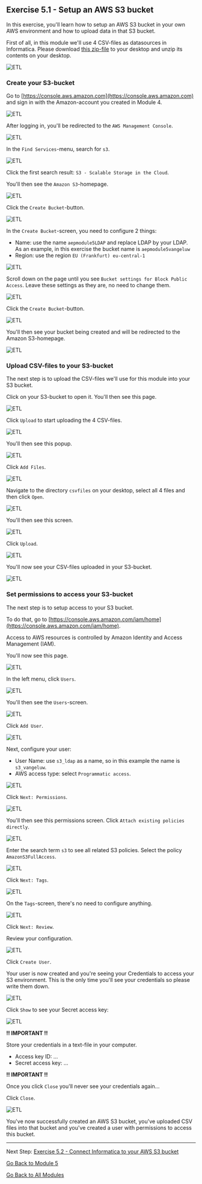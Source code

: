 ## Exercise 5.1 - Setup an AWS S3 bucket

In this exercise, you'll learn how to setup an AWS S3 bucket in your own AWS environment and how to upload data in that S3 bucket.

First of all, in this module we'll use 4 CSV-files as datasources in Informatica. Please download [this zip-file](./downloads/csvfiles.zip) to your desktop and unzip its contents on your desktop.

![ETL](./images/csv.png)

### Create your S3-bucket

Go to [https://console.aws.amazon.com](https://console.aws.amazon.com) and sign in with the Amazon-account you created in Module 4.

![ETL](./images/awshome.png)

After logging in, you'll be redirected to the ``AWS Management Console``.

![ETL](./images/awsconsole.png)

In the ``Find Services``-menu, search for ``s3``.

![ETL](./images/awsconsoles3.png)

Click the first search result: ``S3 - Scalable Storage in the Cloud``.

You'll then see the ``Amazon S3``-homepage.

![ETL](./images/s3home.png)

Click the ``Create Bucket``-button.

![ETL](./images/createbucket.png)

In the ``Create Bucket``-screen, you need to configure 2 things:
  
  - Name: use the name ``aepmodule5LDAP`` and replace LDAP by your LDAP. As an example, in this exercise the bucket name is ``aepmodule5vangeluw``
  - Region: use the region ``EU (Frankfurt) eu-central-1``

![ETL](./images/bucketname.png)

Scroll down on the page until you see ``Bucket settings for Block Public Access``. Leave these settings as they are, no need to change them.

![ETL](./images/bucketsett.png)

Click the ``Create Bucket``-button.

![ETL](./images/createbucket.png)

You'll then see your bucket being created and will be redirected to the Amazon S3-homepage.

![ETL](./images/S3homeb.png)

### Upload CSV-files to your S3-bucket

The next step is to upload the CSV-files we'll use for this module into your S3 bucket.

Click on your S3-bucket to open it. You'll then see this page.

![ETL](./images/s3up.png)

Click ``Upload`` to start uploading the 4 CSV-files.

![ETL](./images/upload.png)

You'll then see this popup.

![ETL](./images/upload1.png)

Click ``Add Files``.

![ETL](./images/addfiles.png)

Navigate to the directory ``csvfiles`` on your desktop, select all 4 files and then click ``Open``.

![ETL](./images/selectfiles.png)

You'll then see this screen.

![ETL](./images/selectfilesok.png)

Click ``Upload``.

![ETL](./images/upload.png)

You'll now see your CSV-files uploaded in your S3-bucket.

![ETL](./images/s3csv.png)

### Set permissions to access your S3-bucket

The next step is to setup access to your S3 bucket.

To do that, go to [https://console.aws.amazon.com/iam/home](https://console.aws.amazon.com/iam/home).

Access to AWS resources is controlled by Amazon Identity and Access Management (IAM).

You'll now see this page.

![ETL](./images/iam.png)

In the left menu, click ``Users``.

![ETL](./images/iammenu.png)

You'll then see the ``Users``-screen.

![ETL](./images/users.png)

Click ``Add User``.

![ETL](./images/adduser.png)

Next, configure your user:

- User Name: use ``s3_ldap`` as a name, so in this example the name is ``s3_vangeluw``.
- AWS access type: select ``Programmatic access``.

![ETL](./images/configuser.png)

Click ``Next: Permissions``.

![ETL](./images/nextperm.png)

You'll then see this permissions screen. Click ``Attach existing policies directly``.

![ETL](./images/perm1.png)

Enter the search term ``s3`` to see all related S3 policies. Select the policy ``AmazonS3FullAccess``.

![ETL](./images/perm2.png)

Click ``Next: Tags``.

![ETL](./images/nexttags.png)

On the ``Tags``-screen, there's no need to configure anything.

![ETL](./images/perm3.png)

Click ``Next: Review``.

Review your configuration.

![ETL](./images/review.png)

Click ``Create User``.

Your user is now created and you're seeing your Credentials to access your S3 environment. This is the only time you'll see your credentials so please write them down.

![ETL](./images/cred.png)

Click ``Show`` to see your Secret access key:

![ETL](./images/cred1.png)

**!! IMPORTANT !!**

Store your credentials in a text-file in your computer.

- Access key ID: ...
- Secret access key: ...

**!! IMPORTANT !!**

Once you click ``Close`` you'll never see your credentials again...

Click ``Close``. 

![ETL](./images/close.png)

You've now successfully created an AWS S3 bucket, you've uploaded CSV files into that bucket and you've created a user with permissions to access this bucket.

---

Next Step: [Exercise 5.2 - Connect Informatica to your AWS S3 bucket](./ex2.md)

[Go Back to Module 5](./README.md)

[Go Back to All Modules](../../README.md)